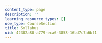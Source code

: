 ```yaml
---
content_type: page
description: ''
learning_resource_types: []
ocw_type: CourseSection
title: Syllabus
uid: 42302a80-a779-eca6-3858-16bd7c7a6bf1
---
```

